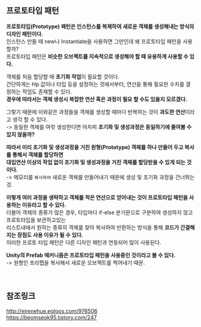 ## 프로토타입 패턴
**프로토타입(Prototype) 패턴은 인스턴스를 복제하여 새로운 객체를 생성해내는 방식의 디자인 패턴이다.**<br>
인스턴스 만들 때 new나 Instantiate을 사용하면 그만인데 왜 프로토타입 패턴을 사용할까?<br>
프로토타입 패턴은 **비슷한 오브젝트를 지속적으로 생성해야 할 때 유용하게 사용할 수 있다.**<br>

객체를 처음 할당할 때 **초기화 작업**이 필요할 것이다.<br>
간단하게는 Hp 값이나 타입 등을 설정하는 것에서부터, 연산을 통해 필요한 수치를 결정하는 작업도 존재할 수 있다.<br>
**경우에 따라서는 객체 생성시 복잡한 연산 혹은 과정이 필요 할 수도 있을지 모르겠다.**<br>

그렇기 때문에 이와같은 과정들을 객체를 생성할 때마다 반복하는 것이 **과도한 연산**이라고 생각 할 수 있다.<br>
-> 동일한 객체를 여럿 생성한다면 어차피 **초기화 및 생성과정은 동일하기에 줄여볼 수 있지 않을까?**<br>

**따라서 미리 초기화 및 생성과정을 거친 원형(Prototype) 객체를 하나 만들어 두고 복사를 통해서 객체를 할당하면<br>
대입연산 이상의 작업 없이 초기화 및 생성과정을 거친 객체를 할당받을 수 있게 되는 것이다.**<br>
-> 메모리를 `복사하여` 새로운 객체를 만들어내기 때문에 생성 및 초기화 과정을 건너뛰는 것.<br>

**이렇게 여러 과정을 생략하고 객체를 적은 연산으로 얻어내는 것이 프로토타입 패턴을 사용하는 이유라고 할 수 있다.**<br>
더불어 객체의 종류가 많은 경우, 타입마다 if-else 분기문으로 구분하여 생성하지 않고 프로토타입을 보관하고있는<br>
리스트내에서 원하는 종류의 객체를 찾아 복사하여 반환하는 방식을 통해 **코드가 간결해지는 장점도 사용 이유가 될 수 있다.**<br>
이러한 프로토 타입 패턴은 다른 디자인 패턴과 연동되어 많이 사용된다.<br>

**Unity의 Prefab 매커니즘은 프로토타입 패턴을 사용중인 것이라고 볼 수 있다.**<br>
-> 원형인 프리팹을 복사해서 새로운 오브젝트를 찍어내기 때문.<br>
<br>
<br>

## 참조링크
http://eirenehue.egloos.com/976506 <br>
https://beomseok95.tistory.com/247 <br>

